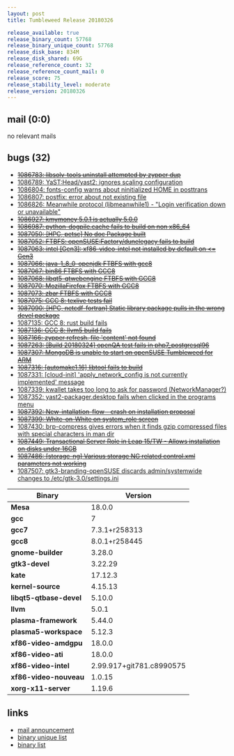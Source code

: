 ```yaml
---
layout: post
title: Tumbleweed Release 20180326

release_available: true
release_binary_count: 57768
release_binary_unique_count: 57768
release_disk_base: 834M
release_disk_shared: 69G
release_reference_count: 32
release_reference_count_mail: 0
release_score: 75
release_stability_level: moderate
release_version: 20180326
---
```


## mail (0:0)

no relevant mails

## bugs (32)

<!--more-->

- ~~[1086783: libsolv-tools uninstall attempted by zypper dup](https://bugzilla.opensuse.org/show_bug.cgi?id=1086783)~~
- [1086789: YaST:Head/yast2: ignores scaling configuration](https://bugzilla.opensuse.org/show_bug.cgi?id=1086789)
- [1086804: fonts-config warns about ninitialized HOME in posttrans](https://bugzilla.opensuse.org/show_bug.cgi?id=1086804)
- [1086807: postfix: error about not existing file](https://bugzilla.opensuse.org/show_bug.cgi?id=1086807)
- [1086826: Meanwhile protocol  (libmeanwhile1) - "Login verification down or unavailable"](https://bugzilla.opensuse.org/show_bug.cgi?id=1086826)
- ~~[1086927: kmymoney 5.0.1 is actually 5.0.0](https://bugzilla.opensuse.org/show_bug.cgi?id=1086927)~~
- ~~[1086987: python-dogpile.cache fails to build on non x86_64](https://bugzilla.opensuse.org/show_bug.cgi?id=1086987)~~
- ~~[1087050: [HPC, petsc] No doc Package built](https://bugzilla.opensuse.org/show_bug.cgi?id=1087050)~~
- ~~[1087052: FTBFS: openSUSE:Factory/dunelegacy fails to build](https://bugzilla.opensuse.org/show_bug.cgi?id=1087052)~~
- ~~[1087063: intel [Gen3]: xf86-video-intel not installed by default on <= Gen3](https://bugzilla.opensuse.org/show_bug.cgi?id=1087063)~~
- ~~[1087066: java-1_8_0-openjdk FTBFS with gcc8](https://bugzilla.opensuse.org/show_bug.cgi?id=1087066)~~
- ~~[1087067: bin86 FTBFS with GCC8](https://bugzilla.opensuse.org/show_bug.cgi?id=1087067)~~
- ~~[1087068: libqt5-qtwebengine FTBFS with GCC8](https://bugzilla.opensuse.org/show_bug.cgi?id=1087068)~~
- ~~[1087070: MozillaFirefox FTBFS with GCC8](https://bugzilla.opensuse.org/show_bug.cgi?id=1087070)~~
- ~~[1087073: zbar FTBFS with GCC8](https://bugzilla.opensuse.org/show_bug.cgi?id=1087073)~~
- ~~[1087075: GCC 8: texlive tests fail](https://bugzilla.opensuse.org/show_bug.cgi?id=1087075)~~
- ~~[1087090: [HPC, netcdf-fortran] Static library package pulls in the wrong devel package](https://bugzilla.opensuse.org/show_bug.cgi?id=1087090)~~
- [1087135: GCC 8: rust build fails](https://bugzilla.opensuse.org/show_bug.cgi?id=1087135)
- ~~[1087136: GCC 8: llvm5 build fails](https://bugzilla.opensuse.org/show_bug.cgi?id=1087136)~~
- ~~[1087166: zypper refresh, file 'content' not found](https://bugzilla.opensuse.org/show_bug.cgi?id=1087166)~~
- ~~[1087263: [Build 20180324] openQA test fails in php7_postgresql96](https://bugzilla.opensuse.org/show_bug.cgi?id=1087263)~~
- ~~[1087307: MongoDB is unable to start on openSUSE Tumbleweed for ARM](https://bugzilla.opensuse.org/show_bug.cgi?id=1087307)~~
- ~~[1087316: [automake1.16] libtool fails to build](https://bugzilla.opensuse.org/show_bug.cgi?id=1087316)~~
- [1087331: [cloud-init] 'apply_network_config is not currently implemented' message](https://bugzilla.opensuse.org/show_bug.cgi?id=1087331)
- [1087339: kwallet takes too long to ask for password (NetworkManager?)](https://bugzilla.opensuse.org/show_bug.cgi?id=1087339)
- [1087352: yast2-packager.desktop fails when clicked in the programs menu](https://bugzilla.opensuse.org/show_bug.cgi?id=1087352)
- ~~[1087392: New-intallation-flow - crash on installation proposal](https://bugzilla.opensuse.org/show_bug.cgi?id=1087392)~~
- ~~[1087399: White-on-White on system_role screen](https://bugzilla.opensuse.org/show_bug.cgi?id=1087399)~~
- [1087430: brp-compress gives errors when it finds gzip compressed files with special characters in man dir](https://bugzilla.opensuse.org/show_bug.cgi?id=1087430)
- ~~[1087449: Transactional Server Role in Leap 15/TW - Allows installation on disks under 16GB](https://bugzilla.opensuse.org/show_bug.cgi?id=1087449)~~
- ~~[1087486: [storage-ng] Various storage NG related control.xml parameters not working](https://bugzilla.opensuse.org/show_bug.cgi?id=1087486)~~
- [1087507: gtk3-branding-openSUSE discards admin/systemwide changes to /etc/gtk-3.0/settings.ini](https://bugzilla.opensuse.org/show_bug.cgi?id=1087507)

Binary | Version
--- | ---
**Mesa** | 18.0.0
**gcc** | 7
**gcc7** | 7.3.1+r258313
**gcc8** | 8.0.1+r258445
**gnome-builder** | 3.28.0
**gtk3-devel** | 3.22.29
**kate** | 17.12.3
**kernel-source** | 4.15.13
**libqt5-qtbase-devel** | 5.10.0
**llvm** | 5.0.1
**plasma-framework** | 5.44.0
**plasma5-workspace** | 5.12.3
**xf86-video-amdgpu** | 18.0.0
**xf86-video-ati** | 18.0.0
**xf86-video-intel** | 2.99.917+git781.c8990575
**xf86-video-nouveau** | 1.0.15
**xorg-x11-server** | 1.19.6

## links

- [mail announcement](https://lists.opensuse.org/opensuse-factory/2018-03/msg00675.html)
- [binary unique list](http://download.tumbleweed.boombatower.com/20180326/rpm.unique.list)
- [binary list](http://download.tumbleweed.boombatower.com/20180326/rpm.list)
